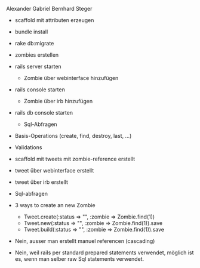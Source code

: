 Alexander Gabriel
Bernhard Steger


- scaffold mit attributen erzeugen
- bundle install
- rake db:migrate
- zombies erstellen
- rails server starten
  - Zombie über webinterface hinzufügen
- rails console starten
  - Zombie über irb hinzufügen
- rails db console starten
  - Sql-Abfragen
- Basis-Operations (create, find, destroy, last, ...)
- Validations


- scaffold mit tweets mit zombie-reference erstellt
- tweet über webinterface erstellt
- tweet über irb erstellt
- Sql-abfragen



- 3 ways to create an new Zombie
  - Tweet.create(:status => "", :zombie => Zombie.find(1))
  - Tweet.new(:status => "", :zombie => Zombie.find(1)).save
  - Tweet.build(:status => "", :zombie => Zombie.find(1)).save

- Nein, ausser man erstellt manuel referencen (cascading)

- Nein, weil rails per standard prepared statements verwendet,
  möglich ist es, wenn man selber raw Sql statements verwendet.
